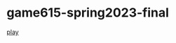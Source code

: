 # game615-spring2023-final

[play](https://wy6714.github.io/game615-spring2023-final/Game615Final/play/)
